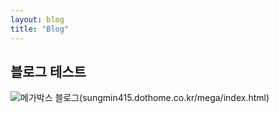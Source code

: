 ```yaml
---
layout: blog
title: "Blog"
---
```



## 블로그 테스트

![메가박스 블로그](../img/megabox.png)(sungmin415.dothome.co.kr/mega/index.html)


